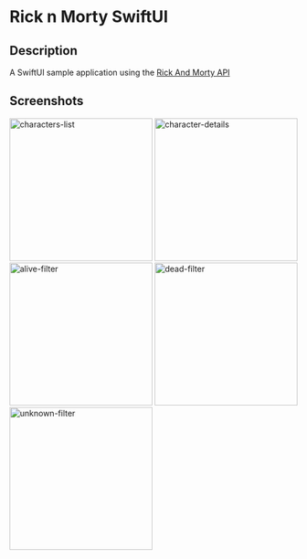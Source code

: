 # Rick n Morty SwiftUI

## Description

A SwiftUI sample application using the [Rick And Morty API](https://rickandmortyapi.com/documentation/#)

## Screenshots

<img src="https://github.com/user-attachments/assets/233d5a06-efa7-4f04-835c-3ac14af35086" width="250" alt="characters-list" />
<img width="250" alt="character-details" src="https://github.com/user-attachments/assets/cd9fedd0-d37a-4cba-aa5a-29a516cc0bd4" />
<img width="250" alt="alive-filter" src="https://github.com/user-attachments/assets/e767a3dc-6f48-41fa-977c-b557ba1a112f" />
<img width="250" alt="dead-filter" src="https://github.com/user-attachments/assets/f80e4e73-c125-49a4-bdbd-389d9a5cf004" />
<img width="250" alt="unknown-filter" src="https://github.com/user-attachments/assets/14ddd594-cabe-4f68-8a9e-05a1a46e6e66" />
